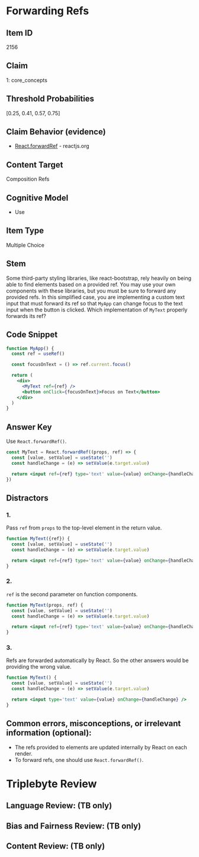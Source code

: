 # Forwarding Refs

## Item ID
2156

## Claim
1: core_concepts

## Threshold Probabilities
[0.25, 0.41, 0.57, 0.75]

## Claim Behavior (evidence)
- [React.forwardRef](https://reactjs.org/docs/react-api.html#reactforwardref) - reactjs.org

## Content Target
Composition
Refs

## Cognitive Model
* Use

## Item Type
Multiple Choice

## Stem
Some third-party styling libraries, like react-bootstrap, rely heavily on being able to find elements based on a provided ref.  You may use your own components with these libraries, but you must be sure to forward any provided refs.  In this simplified case, you are implementing a custom text input that must forward its ref so that `MyApp` can change focus to the text input when the button is clicked.  Which implementation of `MyText` properly forwards its ref?

## Code Snippet
```jsx
function MyApp() {
  const ref = useRef()

  const focusOnText = () => ref.current.focus()

  return (
    <div>
      <MyText ref={ref} />
      <button onClick={focusOnText}>Focus on Text</button>
    </div>
  )
}
```

## Answer Key
Use `React.forwardRef()`.

```jsx
const MyText = React.forwardRef((props, ref) => {
  const [value, setValue] = useState('')
  const handleChange = (e) => setValue(e.target.value)

  return <input ref={ref} type='text' value={value} onChange={handleChange} />
})
```

## Distractors
### 1.
Pass `ref` from `props` to the top-level element in the return value.

```jsx
function MyText({ref}) {
  const [value, setValue] = useState('')
  const handleChange = (e) => setValue(e.target.value)

  return <input ref={ref} type='text' value={value} onChange={handleChange} />
}
```

### 2.
`ref` is the second parameter on function components.

```jsx
function MyText(props, ref) {
  const [value, setValue] = useState('')
  const handleChange = (e) => setValue(e.target.value)

  return <input ref={ref} type='text' value={value} onChange={handleChange} />
}
```

### 3.
Refs are forwarded automatically by React. So the other answers would be providing the wrong value.

```jsx
function MyText() {
  const [value, setValue] = useState('')
  const handleChange = (e) => setValue(e.target.value)

  return <input type='text' value={value} onChange={handleChange} />
}
```

## Common errors, misconceptions, or irrelevant information (optional):

* The refs provided to elements are updated internally by React on each render.
* To forward refs, one should use `React.forwardRef()`.

# Triplebyte Review


## Language Review: (TB only)


## Bias and Fairness Review: (TB only)


## Content Review: (TB only)
